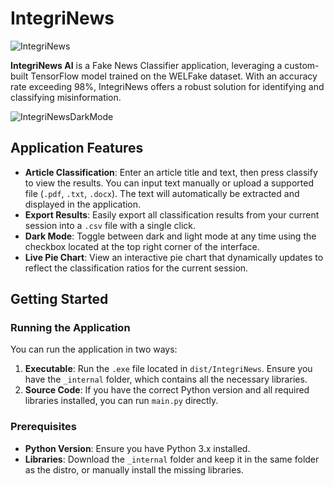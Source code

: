 # IntegriNews

![IntegriNews](https://github.com/user-attachments/assets/e90c1064-e9e8-40bb-b7cf-cb99d99d0d3c)

**IntegriNews AI** is a Fake News Classifier application, leveraging a custom-built TensorFlow model trained on the WELFake dataset. With an accuracy rate exceeding 98%, IntegriNews offers a robust solution for identifying and classifying misinformation.

![IntegriNewsDarkMode](https://github.com/user-attachments/assets/22ca1e85-c164-4437-9af6-bee2154c8d5c)

## Application Features

- **Article Classification**: Enter an article title and text, then press classify to view the results. You can input text manually or upload a supported file (`.pdf`, `.txt`, `.docx`). The text will automatically be extracted and displayed in the application.
- **Export Results**: Easily export all classification results from your current session into a `.csv` file with a single click.
- **Dark Mode**: Toggle between dark and light mode at any time using the checkbox located at the top right corner of the interface.
- **Live Pie Chart**: View an interactive pie chart that dynamically updates to reflect the classification ratios for the current session.

## Getting Started

### Running the Application

You can run the application in two ways:

1. **Executable**: Run the `.exe` file located in `dist/IntegriNews`. Ensure you have the `_internal` folder, which contains all the necessary libraries.
2. **Source Code**: If you have the correct Python version and all required libraries installed, you can run `main.py` directly.

### Prerequisites

- **Python Version**: Ensure you have Python 3.x installed. 
- **Libraries**: Download the `_internal` folder and keep it in the same folder as the distro, or manually install the missing libraries.
